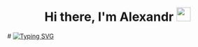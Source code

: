 <h1 align="center">Hi there, I'm Alexandr</a> 
<img src="https://github.com/blackcater/blackcater/raw/main/images/Hi.gif" height="32"/></h1>
# <a href="https://git.io/typing-svg"><img src="https://readme-typing-svg.herokuapp.com?font=Fira+Code&pause=1000&color=36F70D&width=435&lines=Junior+QA+Engineer+from+Russia+%3A)" alt="Typing SVG" /></a>

